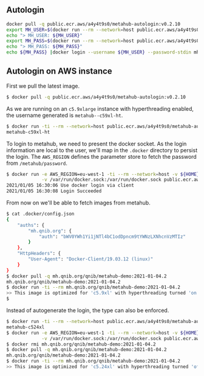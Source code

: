## Autologin

```bash
docker pull -q public.ecr.aws/a4y4t9s0/metahub-autologin:v0.2.10
export MH_USER=$(docker run --rm --network=host public.ecr.aws/a4y4t9s0/metahub-autologin:v0.2.10 -get-user)
echo "> MH_USER: ${MH_USER}"
export MH_PASS=$(docker run --rm --network=host public.ecr.aws/a4y4t9s0/metahub-autologin:v0.2.10 -get-pass -aws-region=eu-west-1)
echo "> MH_PASS: ${MH_PASS}"
echo ${MH_PASS} |docker login --username ${MH_USER} --password-stdin mh.qnib.org
```

## Autologin on AWS instance

First we pull the latest image.

```bash
$ docker pull -q public.ecr.aws/a4y4t9s0/metahub-autologin:v0.2.10
```

As we are running on an `c5.9xlarge` instance with hyperthreading enabled, the username generated is `metahub--c59xl-ht`.

```bash
$ docker run -ti --rm --network=host public.ecr.aws/a4y4t9s0/metahub-autologin:v0.2.10 -get-user
metahub-c59xl-ht
```

To login to metahub, we need to present the docker socket. As the login information are local to the user, we'll map in the `.docker` directory to persist the login.
The `AWS_REGION` defines the parameter store to fetch the password from `/metahub/password`.

```bash
$ docker run -e AWS_REGION=eu-west-1 -ti --rm --network=host -v ${HOME}/.docker:/root/.docker \
             -v /var/run/docker.sock:/var/run/docker.sock public.ecr.aws/a4y4t9s0/metahub-autologin:v0.2.10
2021/01/05 16:30:06 Use docker login via client
2021/01/05 16:30:08 Login Succeeded
```

From now on we'll be able to fetch images from metahub.

```bash
$ cat .docker/config.json
{
	"auths": {
		"mh.qnib.org": {
			"auth": "bWV0YWh1Yi1jNTl4bC1odDpncm9tYWNzLXNhcnVzMTIz"
		}
	},
	"HttpHeaders": {
		"User-Agent": "Docker-Client/19.03.12 (linux)"
	}
}
$ docker pull -q mh.qnib.org/qnib/metahub-demo:2021-01-04.2
mh.qnib.org/qnib/metahub-demo:2021-01-04.2
$ docker run -ti --rm mh.qnib.org/qnib/metahub-demo:2021-01-04.2
>> This image is optimized for 'c5.9xl' with hyperthreading turned 'on'
$
```

Instead of autogenerate the login, the type can also be enforced.

```bash
$ docker run -ti --rm --network=host public.ecr.aws/a4y4t9s0/metahub-autologin:v0.2.10 -get-user -type c524xl
metahub-c524xl
$ docker run -e AWS_REGION=eu-west-1 -ti --rm --network=host -v ${HOME}/.docker:/root/.docker \
             -v /var/run/docker.sock:/var/run/docker.sock public.ecr.aws/a4y4t9s0/metahub-autologin:v0.2.10 -docker-login -type=c524xl
$ docker rmi mh.qnib.org/qnib/metahub-demo:2021-01-04.2
$ docker pull -q mh.qnib.org/qnib/metahub-demo:2021-01-04.2
mh.qnib.org/qnib/metahub-demo:2021-01-04.2
$ docker run -ti --rm mh.qnib.org/qnib/metahub-demo:2021-01-04.2
>> This image is optimized for 'c5.24xl' with hyperthreading turned 'off'
```